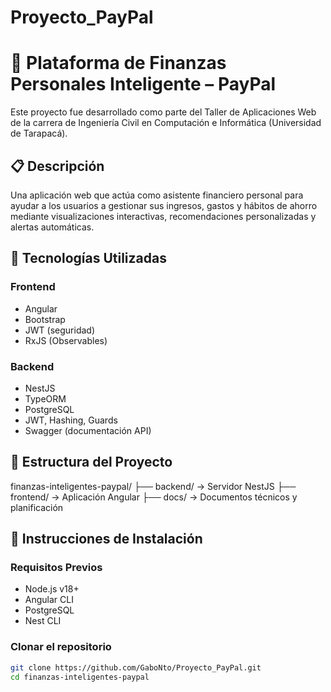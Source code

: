 # Proyecto_PayPal

# 💸 Plataforma de Finanzas Personales Inteligente – PayPal

Este proyecto fue desarrollado como parte del Taller de Aplicaciones Web de la carrera de Ingeniería Civil en Computación e Informática (Universidad de Tarapacá).

## 📋 Descripción

Una aplicación web que actúa como asistente financiero personal para ayudar a los usuarios a gestionar sus ingresos, gastos y hábitos de ahorro mediante visualizaciones interactivas, recomendaciones personalizadas y alertas automáticas.

## 🔧 Tecnologías Utilizadas

### Frontend
- Angular
- Bootstrap
- JWT (seguridad)
- RxJS (Observables)

### Backend
- NestJS
- TypeORM
- PostgreSQL
- JWT, Hashing, Guards
- Swagger (documentación API)

## 📂 Estructura del Proyecto
finanzas-inteligentes-paypal/ ├── backend/ → Servidor NestJS ├── frontend/ → Aplicación Angular ├── docs/ → Documentos técnicos y planificación


## 🚀 Instrucciones de Instalación

### Requisitos Previos
- Node.js v18+
- Angular CLI
- PostgreSQL
- Nest CLI

### Clonar el repositorio

```bash
git clone https://github.com/GaboNto/Proyecto_PayPal.git
cd finanzas-inteligentes-paypal
